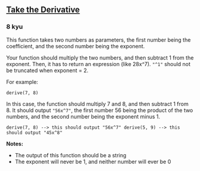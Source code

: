 <h2><a href=https://www.codewars.com/kata/5963c18ecb97be020b0000a2/train/javascript target="_blank">Take the Derivative</a></h2><h3>8 kyu</h3><p>This function takes two numbers as parameters, the first number being the coefficient, and the second number being the exponent.</p><p>Your function should multiply the two numbers, and then subtract 1 from the exponent. Then, it has to return an expression (like 28x^7). <code>"^1"</code> should not be truncated when exponent = 2.</p><p>For example:</p><pre><code class="language-javascript"><span class="cm-variable">derive</span>(<span class="cm-number">7</span>, <span class="cm-number">8</span>)</code></pre><pre style="display: none;"><code class="language-haskell"><span class="cm-variable">derive</span> <span class="cm-number">7</span> <span class="cm-number">8</span></code></pre><p>In this case, the function should multiply 7 and 8, and then subtract 1 from 8. It should output <code>"56x^7"</code>, the first number 56 being the product of the two numbers, and the second number being the exponent minus 1.</p><pre><code class="language-javascript"><span class="cm-variable">derive</span>(<span class="cm-number">7</span>, <span class="cm-number">8</span>) <span class="cm-operator">--&gt;</span> <span class="cm-keyword">this</span> <span class="cm-variable">should</span> <span class="cm-variable">output</span> <span class="cm-string">"56x^7"</span> <span class="cm-variable">derive</span>(<span class="cm-number">5</span>, <span class="cm-number">9</span>) <span class="cm-operator">--&gt;</span> <span class="cm-keyword">this</span> <span class="cm-variable">should</span> <span class="cm-variable">output</span> <span class="cm-string">"45x^8"</span> </code></pre><pre style="display: none;"><code class="language-haskell"><span class="cm-variable">derive</span> <span class="cm-number">7</span> <span class="cm-number">8</span> <span class="cm-builtin">==</span> <span class="cm-string">"56x^7"</span><span class="cm-variable">derive</span> <span class="cm-number">5</span> <span class="cm-number">9</span> <span class="cm-builtin">==</span> <span class="cm-string">"45x^8"</span></code></pre><p><strong>Notes:</strong></p><ul><li>The output of this function should be a string</li><li>The exponent will never be 1, and neither number will ever be 0</li></ul>